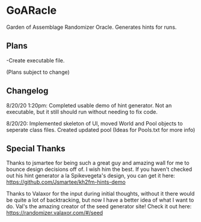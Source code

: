 # GoARacle
Garden of Assemblage Randomizer Oracle.  Generates hints for runs.

## Plans

-Create executable file.

(Plans subject to change)

## Changelog

8/20/20 1:20pm: Completed usable demo of hint generator.  Not an executable, but it still should run without needing to fix code.  

8/20/20: Implemented skeleton of UI, moved World and Pool objects to seperate class files.  Created updated pool (Ideas for Pools.txt for more info)

## Special Thanks

Thanks to jsmartee for being such a great guy and amazing wall for me to bounce design decisions off of. I wish him the best.
If you haven't checked out his hint generator a la Spikevegeta's design, you can get it here: https://github.com/Jsmartee/kh2fm-hints-demo

Thanks to Valaxor for the input during initial thoughts, without it there would be quite a lot of backtracking, but now I have a better idea of what I want to do.
Val's the amazing creator of the seed generator site!  Check it out here: https://randomizer.valaxor.com/#/seed


